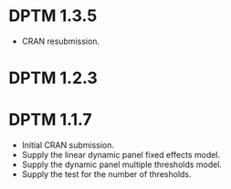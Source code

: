 # DPTM 1.3.5
* CRAN resubmission.

# DPTM 1.2.3

# DPTM 1.1.7

* Initial CRAN submission.
* Supply the linear dynamic panel fixed effects model.
* Supply the dynamic panel multiple thresholds model.
* Supply the test for the number of thresholds.

